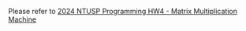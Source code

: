 Please refer to [2024 NTUSP Programming HW4 - Matrix Multiplication Machine](https://hackmd.io/@kcwayne/sp2024_hw4)
